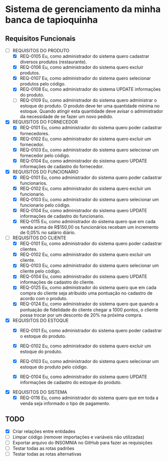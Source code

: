 # Sistema de gerenciamento da minha **banca de tapioquinha**

## Requisitos Funcionais

* [ ] REQUISITOS DO PRODUTO
  * [x] REQ-0105	Eu, como administrador do sistema quero cadastrar diversos produtos (restaurante).
  * [x] REQ-0106	Eu, como administrador do sistema quero excluir produtos.
  * [x] REQ-0107	Eu, como administrador do sistema quero selecionar produtos pelo código.
  * [x] REQ-0108	Eu, como administrador do sistema UPDATE informações do produto.
  * [ ] REQ-0109	Eu, como administrador do sistema quero administrar o estoque do produto. O produto deve ter uma quantidade mínima no estoque. Quando atingir esta quantidade deve avisar o administrador da necessidade de se fazer um novo pedido.

* [x] REQUISITOS DO FORNECEDOR
  * [x] REQ-0101	Eu, como administrador do sistema quero poder cadastrar fornecedores.
  * [x] REQ-0102	Eu, como administrador do sistema quero excluir um fornecedor.
  * [x] REQ-0103	Eu, como administrador do sistema quero selecionar um fornecedor pelo código.
  * [x] REQ-0104	Eu, como administrador do sistema quero UPDATE informações de cadastro do fornecedor.

* [x] REQUISITOS DO FUNCIONARIO
  * [x] REQ-0101	Eu, como administrador do sistema quero poder cadastrar funcionarios.
  * [x] REQ-0102	Eu, como administrador do sistema quero excluir um funcionario.
  * [x] REQ-0103	Eu, como administrador do sistema quero selecionar um funcionario pelo código.
  * [x] REQ-0104	Eu, como administrador do sistema quero UPDATE informações de cadastro do funcionario.
  * [x] REQ-0115	Eu, como administrador do sistema quero que em cada venda acima de R$150,00 os funcionários recebam um incremento de 0,05% no salário diário.

* [ ] REQUISITOS DO CLIENTE
  * [x] REQ-0101	Eu, como administrador do sistema quero poder cadastrar clientes.
  * [x] REQ-0102	Eu, como administrador do sistema quero excluir um cliente.
  * [x] REQ-0103	Eu, como administrador do sistema quero selecionar um cliente pelo código.
  * [x] REQ-0104	Eu, como administrador do sistema quero UPDATE informações de cadastro do cliente.
  * [x] REQ-0125	Eu, como administrador do sistema quero que em cada compra do cliente seja atribuído uma pontuação no cadastro de acordo com o produto.
  * [x] REQ-0124 	Eu, como administrador do sistema quero que quando a pontuação de fidelidade do cliente chegar a 1000 pontos, o cliente possa trocar por um desconto de 20% na próxima compra.

* [x] REQUISITOS DO ESTOQUE
  * [x] REQ-0101	Eu, como administrador do sistema quero poder cadastrar o estoque do produto.
  * [x] REQ-0102	Eu, como administrador do sistema quero excluir um estoque do produto.
  * [x] REQ-0103	Eu, como administrador do sistema quero selecionar um estoque do produto pelo código.
  * [x] REQ-0104	Eu, como administrador do sistema quero UPDATE informações de cadastro do estoque do produto.


* [x] REQUISITOS DO SISTEMA
  * [x] REQ-0116	Eu, como administrador do sistema quero que em toda a venda seja informado o tipo de pagamento.

## TODO

* [x] Criar relações entre entidades
* [ ] Limpar código (remover importações e variáveis não utilizadas)
* [ ] Exportar arquivo do INSOMNIA no GitHub para fazer as requisições
* [ ] Testar todas as rotas padrões
* [ ] Testar todas as rotas alternativas